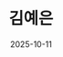 ---
# Leave the homepage title empty to use the site title
title: '김예은'
date: 2025-10-11
type: landing

design:
  # Default section spacing
  spacing: '6rem'

sections:
  - block: markdown
    id: slider
    content:
      text: |
        <link rel="stylesheet" href="https://cdn.jsdelivr.net/npm/swiper@11/swiper-bundle.min.css" />

        <div class="swiper mySwiper">
          <div class="swiper-wrapper">
            <div class="swiper-slide" style="background-image:url(/media/slider1.jpg)">
              <h3>김예은의 포트폴리오</h3>
              <p>환영합니다.</p>
            </div>
            <div class="swiper-slide" style="background-image:url(/media/slider2.jpg)">
              <h3>연구</h3>
              <p>관심 연구분야와 관련된 핵심기술&관련과목을 확인하세요.</p>
            </div>
            <div class="swiper-slide" style="background-image:url(/media/slider3.jpg)">
              <h3>프로젝트</h3>
              <p>제가 구현한 프로젝트와 github를 함께 확인하세요.</p>
            </div>
          </div>
          <div class="swiper-pagination"></div>
          <div class="swiper-button-next"></div>
          <div class="swiper-button-prev"></div>
        </div>

        <script src="https://cdn.jsdelivr.net/npm/swiper@11/swiper-bundle.min.js"></script>

        <script>
          var swiper = new Swiper(".mySwiper", {
            loop: true,
            autoplay: {
              delay: 3000,
              disableOnInteraction: false,
            },
            pagination: {
              el: ".swiper-pagination",
              clickable: true,
            },
            navigation: {
              nextEl: ".swiper-button-next",
              prevEl: ".swiper-button-prev",
            },
          });
        </script>
    design:
      columns: '1'
      spacing:
        padding: ["0", "0", "0", "0"]

  - block: resume-biography-3
    id: bio
    content:
      username: admin
      text: ''
      button:
        text: 이력서 다운로드
        url: uploads/resume.pdf
      headings:
        about: '소개'
        education: '학위'
        experience: '경험'
        interests: '관심 분야'
        skills: '기술'
        hobbies: '취미'
        languages: '언어'
        awards: '수상'
    design:
      css_class: 'custom-hero'
      avatar:
        size: medium
        shape: circle

  - block: markdown
    id: research
    content:
      title: "연구"
      text: |
        아래에서 제 관심 연구 분야인 금융 IT와 관련된
        **핵심 기술**과 **관련 과목**을 함께 확인하세요!

  - block: collection
    id: tech
    content:
      title: "금융 IT를 이끄는 핵심 기술"
      subtitle: "금융 산업의 디지털 혁신을 주도하는 5가지 핵심 기술 역량을 소개합니다."
      text: "각 항목을 클릭해 해당 기술의 세부 연구 내용을 확인하세요."
      filters:
        folders:
          - "tech"
      sort_by: "weight"
      sort_ascending: true
    design:
      view: myshowcase
      flip_alt_rows: true
      columns: '1'

  - block: collection
    id: related-courses
    content:
      title: "역량의 발판이 되는 핵심 전공 과목"
      subtitle: "금융 산업의 디지털 혁신을 주도하는 5가지 핵심 기술 역량을 소개합니다."
      text: "각 카드를 클릭해 해당 과목과 기술의 연결고리 설명을 확인하세요."
      filters:
        folders:
          - "related-courses"
      sort_by: "weight"
      sort_ascending: true
    design:
      view: article-grid
      columns: 3
---